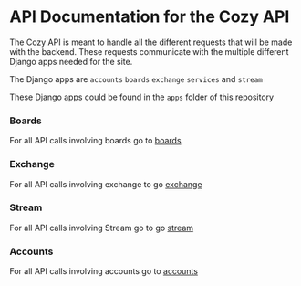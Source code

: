 # API Documentation for the Cozy API

The Cozy API is meant to handle all the different requests that will be made with the backend. These requests communicate with the multiple different Django apps needed for the site.

The Django apps are ```accounts``` ```boards``` ```exchange``` ```services``` and ```stream```  

These Django apps could be found in the ```apps``` folder of this repository




### Boards
For all API calls involving boards go to [boards](board_docs.md)

### Exchange
For all API calls involving exchange to go [exchange](exchange_docs.md)

### Stream
For all API calls involving Stream go to go [stream](stream_docs.md)

### Accounts
For all API calls involving accounts go to [accounts](account_docs.md)

